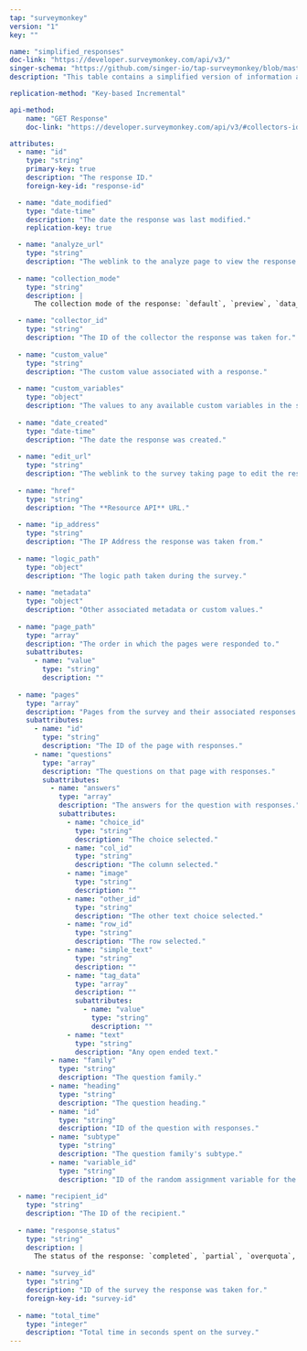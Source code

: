 ```yaml
---
tap: "surveymonkey"
version: "1"
key: ""

name: "simplified_responses"
doc-link: "https://developer.surveymonkey.com/api/v3/"
singer-schema: "https://github.com/singer-io/tap-surveymonkey/blob/master/tap_surveymonkey/schemas/simplified_responses.json"
description: "This table contains a simplified version of information about your survey responses."

replication-method: "Key-based Incremental"

api-method:
    name: "GET Response"
    doc-link: "https://developer.surveymonkey.com/api/v3/#collectors-id-responses-id-details"

attributes:
  - name: "id"
    type: "string"
    primary-key: true
    description: "The response ID."
    foreign-key-id: "response-id"

  - name: "date_modified"
    type: "date-time"
    description: "The date the response was last modified."
    replication-key: true

  - name: "analyze_url"
    type: "string"
    description: "The weblink to the analyze page to view the response."
  
  - name: "collection_mode"
    type: "string"
    description: |
      The collection mode of the response: `default`, `preview`, `data_entry`, `survey_preview`, or `edit`.

  - name: "collector_id"
    type: "string"
    description: "The ID of the collector the response was taken for."
  
  - name: "custom_value"
    type: "string"
    description: "The custom value associated with a response."
  
  - name: "custom_variables"
    type: "object"
    description: "The values to any available custom variables in the survey."
  
  - name: "date_created"
    type: "date-time"
    description: "The date the response was created."
  
  - name: "edit_url"
    type: "string"
    description: "The weblink to the survey taking page to edit the response."
  
  - name: "href"
    type: "string"
    description: "The **Resource API** URL."
  
  - name: "ip_address"
    type: "string"
    description: "The IP Address the response was taken from."
  
  - name: "logic_path"
    type: "object"
    description: "The logic path taken during the survey."
  
  - name: "metadata"
    type: "object"
    description: "Other associated metadata or custom values."
  
  - name: "page_path"
    type: "array"
    description: "The order in which the pages were responded to."
    subattributes:
      - name: "value"
        type: "string"
        description: ""
  
  - name: "pages"
    type: "array"
    description: "Pages from the survey and their associated responses."
    subattributes:
      - name: "id"
        type: "string"
        description: "The ID of the page with responses."
      - name: "questions"
        type: "array"
        description: "The questions on that page with responses."
        subattributes:
          - name: "answers"
            type: "array"
            description: "The answers for the question with responses."
            subattributes:
              - name: "choice_id"
                type: "string"
                description: "The choice selected."
              - name: "col_id"
                type: "string"
                description: "The column selected."
              - name: "image"
                type: "string"
                description: ""
              - name: "other_id"
                type: "string"
                description: "The other text choice selected."
              - name: "row_id"
                type: "string"
                description: "The row selected."
              - name: "simple_text"
                type: "string"
                description: ""
              - name: "tag_data"
                type: "array"
                description: ""
                subattributes:
                  - name: "value"
                    type: "string"
                    description: ""
              - name: "text"
                type: "string"
                description: "Any open ended text."
          - name: "family"
            type: "string"
            description: "The question family."
          - name: "heading"
            type: "string"
            description: "The question heading."
          - name: "id"
            type: "string"
            description: "ID of the question with responses."
          - name: "subtype"
            type: "string"
            description: "The question family's subtype."
          - name: "variable_id"
            type: "string"
            description: "ID of the random assignment variable for the question."
  
  - name: "recipient_id"
    type: "string"
    description: "The ID of the recipient."
  
  - name: "response_status"
    type: "string"
    description: |
      The status of the response: `completed`, `partial`, `overquota`, or `disqualified`.
  
  - name: "survey_id"
    type: "string"
    description: "ID of the survey the response was taken for."
    foreign-key-id: "survey-id"
 
  - name: "total_time"
    type: "integer"
    description: "Total time in seconds spent on the survey."
---
```

